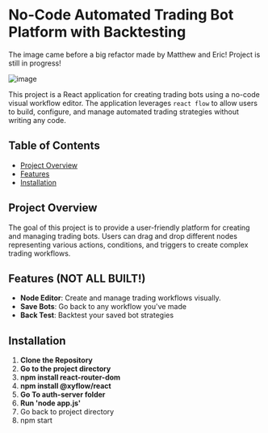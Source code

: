 # No-Code Automated Trading Bot Platform with Backtesting

The image came before a big refactor made by Matthew and Eric! Project is still in progress!

![image](https://github.com/user-attachments/assets/7bcb839b-3dce-4f8b-9b16-bef1a1fdf665)


This project is a React application for creating trading bots using a no-code visual workflow editor. The application leverages `react flow` to allow users to build, configure, and manage automated trading strategies without writing any code.

## Table of Contents
- [Project Overview](#project-overview)
- [Features](#features)
- [Installation](#installation)


## Project Overview

The goal of this project is to provide a user-friendly platform for creating and managing trading bots. Users can drag and drop different nodes representing various actions, conditions, and triggers to create complex trading workflows.

## Features (NOT ALL BUILT!)

- **Node Editor**: Create and manage trading workflows visually.
- **Save Bots**: Go back to any workflow you've made
- **Back Test**: Backtest your saved bot strategies

## Installation

1. **Clone the Repository**
2. **Go to the project directory**
3. **npm install react-router-dom**
4. **npm install @xyflow/react**
5. **Go To auth-server folder**
6. **Run 'node app.js'**
7. Go back to project directory
8. npm start

